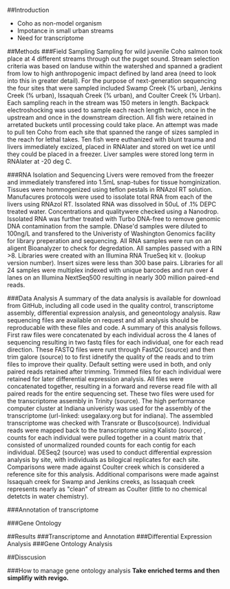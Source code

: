 ##Introduction
* Coho as non-model organism
* Impotance in small urban streams
* Need for transcriptome 

##Methods
###Field Sampling
Sampling for wild juvenile Coho salmon took place at 4 different streams through out the puget sound. Stream selection criteria was based on landuse within the watershed and spanned a gradient from low to high anthropogenic impact defined by land area (need to look into this in greater detail). For the purpose of next-generation sequencing the four sites that were sampled included Swamp Creek (% urban), Jenkins Creek (% urban), Issaquah Creek (% urban), and Coulter Creek (% Urban). Each sampling reach in the stream was 150 meters in length. Backpack electroshocking was used to sample each reach length twich, once in the upstream and once in the downstream direction. All fish were retained in arretated buckets until processing could take place. An attempt was made to pull ten Coho from each site that spanned the range of sizes sampled in the reach for lethal takes. Ten fish were euthanized with blunt trauma and livers immediately excized, placed in RNAlater and stored on wet ice until they could be placed in a freezer. Liver samples were stored long term in RNAlater at -20 deg C. 

###RNA Isolation and Sequencing
Livers were removed from the freezer and immediately transfered into 1.5mL snap-tubes for tissue homginization. Tissues were hommogenized using teflon pestals in RNAzol RT solution. Manufacures protocols were used to issolate total RNA from each of the livers using RNAzol RT. Issolated RNA was dissolved in 50uL of .1% DEPC treated water. Concentrations and qualitywere checked using a Nanodrop. Issolated RNA was further treated with Turbo DNA-free to remove genomic DNA contamination from the sample. DNase'd samples were diluted to 100ng/L and transfered to the Univeristy of Washington Genomics facility for library preperation and sequencing. All RNA samples were run on an aligent Bioanalyzer to check for degredation. All samples passed with a RIN >8. Libraries were created with an Illumina RNA TrueSeq kit v. (lookup version number). Insert sizes were less than 300 base pairs. Libraries for all 24 samples were multiplex indexed with unique barcodes and run over 4 lanes on an Illumina NextSeq500 resulting in nearly 300 million paired-end reads. 

###Data Analysis
A summary of the data analysis is available for download from GitHub, including all code used in the quality control, transcriptome assembly, differential expression analysis, and geneontology analysis. Raw sequencing files are available on request and all analysis should be reproducable with these files and code. A summary of this analysis follows. First raw files were concatenated by each individual across the 4 lanes of sequencing resulting in two fastq files for each individual, one for each read direction. These FASTQ files were runt through FastQC (source) and then trim galore (source) to to first idnetify the quality of the reads and to trim files to improve their quality. Default setting were used in both, and only paired reads retained after trimming. Trimmed files for each individual were retained for later differential expression analysis. All files were concatenated together, resulting in a forward and reverse read file with all paired reads for the entire sequencing set. These two files were used for the transcriptome assembly in Trinity (source). The high performance computer cluster at Indiana univeristy was used for the assembly of the transcriptome (url-linked: usegalaxy.org but for indiana). The assembled transcriptome was checked with Transrate or Busco(source). Individual reads were mapped back to the transcriptome using Kalisto (source) <need to find a better term than mapped>, counts for each individual were pulled together in a count matrix that consisted of unormalized rounded counts for each contig for each individual. DESeq2 (source) was used to conduct differential expression analysis by site, with individuals as bilogical replicates for each site. Comparisons were made against Coulter creek which is considered a reference site for this analysis. Additional comparisons were made against Issaquah creek for Swamp and Jenkins creeks, as Issaquah creek represents nearly as "clean" of stream as Coulter (little to no chemical detetcts in water chemistry). 

###Annotation of transcriptome

###Gene Ontology


##Results
###Transcriptome and Annotation
###Differential Expression Analysis
###Gene Ontology Analysis

##Disscusion

###How to manage gene ontology analysis
**Take enriched terms and then simplifiy with revigo.**